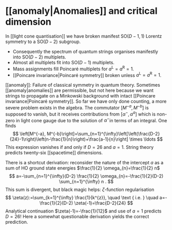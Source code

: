 # [[anomaly|Anomalies]] and critical dimension
In [[light cone quantisation]] we have broken manifest $\mathrm{SO}(D-1,1)$ Lorentz symmetry to a $\mathrm{SO}(D-2)$ subgroup.
- Consequently the spectrum of quantum strings organises manifestly into $\mathrm{SO}(D-2)$ multiplets.
- Almost all multiplets fit into $\mathrm{SO}(D-1)$ multiplets.
- Mass assignments fill Poincaré multiplets for $a^{\mathrm{L}}=a^{\mathrm{R}}=1 .$
- [[Poincare invariance|Poincaré symmetry]] broken unless $a^{\mathrm{L}}=a^{\mathrm{R}}=1$.

[[anomaly]]: Failure of classical symmetry in quantum theory.
Sometimes [[anomaly|anomalies]] are permissible, but not here because we want strings to propagate on a Minkowski background with intact [[Poincare invariance|Poincaré symmetry]].
So far we have only done counting, a more severe problem exists in the algebra. The commutator $\left[M^{-a}, M^{-b}\right]$ is supposed to vanish, but it receives contributions from $\left[\alpha^{-}, \alpha^{a}\right]$ which is non-zero in light cone gauge due to the solution of $\alpha^{-}$in terms of an integral. One finds
$$
\left[M^{-a}, M^{-b}\right]=\sum_{n=1}^{\infty}\left[\left(\frac{D-2}{24}-1\right)\left(n-\frac{1}{n}\right)+\frac{a-1}{n}\right] \times \ldots
$$
This expression vanishes if and only if $D=26$ and $a=1$. String theory predicts twenty-six [[spacetime]] dimensions.

There is a shortcut derivation: reconsider the nature of the intercept $a$ as a sum of HO ground state energies $\frac{1}{2} \omega_{n}=\frac{1}{2} n$
$$
a=-\sum_{n=1}^{\infty}(D-2) \frac{1}{2} \omega_{n}=-\frac{1}{2}(D-2) \sum_{n=1}^{\infty} n .
$$
This sum is divergent, but black magic helps: $\zeta$-function regularisation
$$
\zeta(z):=\sum_{k=1}^{\infty} \frac{1}{k^{z}}, \quad \text { i.e. } \quad a=-\frac{1}{2}(D-2) \zeta(-1)=\frac{D-2}{24}
$$
Analytical continuation $\zeta(-1)=-\frac{1}{12}$ and use of $a=1$ predicts $D=26 !$ Here a somewhat questionable derivation yields the correct prediction.
